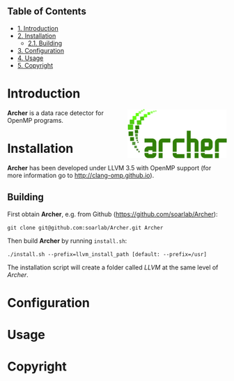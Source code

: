 <div id="table-of-contents">
<h2>Table of Contents</h2>
<div id="text-table-of-contents">
<ul>
<li><a href="#sec-1">1. Introduction</a></li>
<li><a href="#sec-2">2. Installation</a>
<ul>
<li><a href="#sec-2-1">2.1. Building</a></li>
</ul>
</li>
<li><a href="#sec-3">3. Configuration</a></li>
<li><a href="#sec-4">4. Usage</a></li>
<li><a href="#sec-5">5. Copyright</a></li>
</ul>
</div>
</div>


# Introduction<a id="sec-1" name="sec-1"></a>

<img src="resources/images/archer_logo.png" height="45%" width="45%" alt="Archer Logo" title="Archer" align="right" />

**Archer** is a data race detector for OpenMP programs.

# Installation<a id="sec-2" name="sec-2"></a>

**Archer** has been developed under LLVM 3.5 with OpenMP support (for
more information go to <http://clang-omp.github.io>).

## Building<a id="sec-2-1" name="sec-2-1"></a>

First obtain **Archer**, e.g. from Github (<https://github.com/soarlab/Archer>):

    git clone git@github.com:soarlab/Archer.git Archer

Then build **Archer** by running `install.sh`:

    ./install.sh --prefix=llvm_install_path [default: --prefix=/usr]

The installation script will create a folder called *LLVM* at the same
level of *Archer*. 

# Configuration<a id="sec-3" name="sec-3"></a>

# Usage<a id="sec-4" name="sec-4"></a>

# Copyright<a id="sec-5" name="sec-5"></a>